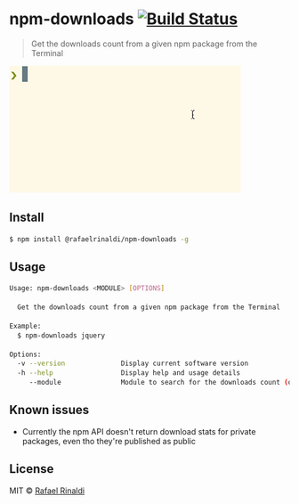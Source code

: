 # npm-downloads [![Build Status](https://semaphoreci.com/api/v1/projects/2a033503-58f0-4d08-ba32-f883ad912067/680199/badge.svg)](https://semaphoreci.com/rafaelrinaldi/npm-downloads)

> Get the downloads count from a given npm package from the Terminal

![demo](./demo.gif)

## Install

```sh
$ npm install @rafaelrinaldi/npm-downloads -g
```

## Usage

```sh
Usage: npm-downloads <MODULE> [OPTIONS]

  Get the downloads count from a given npm package from the Terminal

Example:
  $ npm-downloads jquery

Options:
  -v --version              Display current software version
  -h --help                 Display help and usage details
     --module               Module to search for the downloads count (or you can just pass it along as seen on the example)
```

## Known issues

* Currently the npm API doesn't return download stats for private packages, even tho they're published as public

## License

MIT :copyright: [Rafael Rinaldi](http://rinaldi.io)
